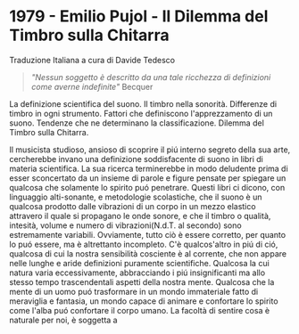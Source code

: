 # 1979 - Emilio Pujol - Il Dilemma del Timbro sulla Chitarra

Traduzione Italiana a cura di Davide Tedesco

>_"Nessun soggetto è descritto da una tale ricchezza di definizioni come averne indefinite"_
>Becquer

La definizione scientifica del suono. Il timbro nella sonorità. Differenze di timbro in ogni strumento. Fattori che definiscono l'apprezzamento di un suono. Tendenze che ne determinano la classificazione. Dilemma del Timbro sulla Chitarra.

Il musicista studioso, ansioso di scoprire il piú interno segreto della sua arte, cercherebbe invano una definizione soddisfacente di suono in libri di materia scientifica. La sua ricerca terminerebbe in modo deludente prima di esser sconcertato da un insieme di parole e figure pensate per spiegare un qualcosa che solamente lo spirito puó penetrare.
Questi libri ci dicono, con linguaggio alti-sonante, e metodologie scolastiche, che il suono è un qualcosa prodotto dalle vibrazioni di un corpo in un mezzo elastico attravero il quale si propagano le onde sonore, e che il timbro o qualità, intesità, volume e numero di vibrazioni(N.d.T. al secondo) sono estremamente variabili.
Ovviamente, tutto ciò è essere corretto, per quanto lo puó essere, ma è altrettanto incompleto. C'è qualcos'altro in piú di ció, qualcosa di cui la nostra sensibilità cosciente è al corrente, che non appare nelle lunghe e aride definizioni puramente scientifiche. Qualcosa la cui natura varia eccessivamente, abbracciando i piú insignificanti ma allo stesso tempo trascendentali aspetti della nostra mente. Qualcosa che la mente di un uomo puó trasformare in un mondo immateriale fatto di meraviglia e fantasia, un mondo capace di animare e confortare lo spirito come l'alba puó confortare il corpo umano.
La facoltà di sentire cosa è naturale per noi, è soggetta a

